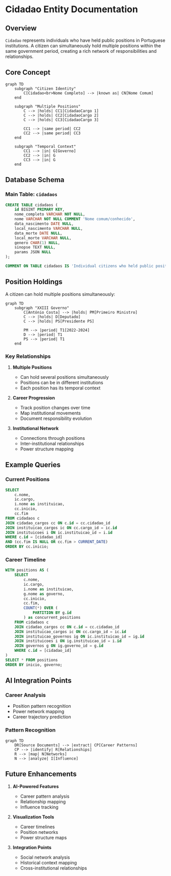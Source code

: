 # Cidadao Entity Documentation

## Overview

`Cidadao` represents individuals who have held public positions in Portuguese institutions. A citizen can simultaneously hold multiple positions within the same government period, creating a rich network of responsibilities and relationships.

## Core Concept

```mermaid
graph TD
    subgraph "Citizen Identity"
        C[Cidadao<br>Nome Completo] --> |known as| CN[Nome Comum]
    end
    
    subgraph "Multiple Positions"
        C --> |holds| CC1[CidadaoCargo 1]
        C --> |holds| CC2[CidadaoCargo 2]
        C --> |holds| CC3[CidadaoCargo 3]
        
        CC1 --> |same period| CC2
        CC2 --> |same period| CC3
    end
    
    subgraph "Temporal Context"
        CC1 --> |in| G[Governo]
        CC2 --> |in| G
        CC3 --> |in| G
    end
```

## Database Schema

### Main Table: `cidadaos`

```sql
CREATE TABLE cidadaos (
    id BIGINT PRIMARY KEY,
    nome_completo VARCHAR NOT NULL,
    nome VARCHAR NOT NULL COMMENT 'Nome comum/conhecido',
    data_nascimento DATE NULL,
    local_nascimento VARCHAR NULL,
    data_morte DATE NULL,
    local_morte VARCHAR NULL,
    genero CHAR(1) NULL,
    sinopse TEXT NULL,
    params JSON NULL
);

COMMENT ON TABLE cidadaos IS 'Individual citizens who held public positions';
```

## Position Holdings

A citizen can hold multiple positions simultaneously:

```mermaid
graph TD
    subgraph "XXIII Governo"
        C[António Costa] --> |holds| PM[Primeiro Ministro]
        C --> |holds| D[Deputado]
        C --> |holds| PS[Presidente PS]
        
        PM --> |period| T1[2022-2024]
        D --> |period| T1
        PS --> |period| T1
    end
```

### Key Relationships

1. **Multiple Positions**
   - Can hold several positions simultaneously
   - Positions can be in different institutions
   - Each position has its temporal context

2. **Career Progression**
   - Track position changes over time
   - Map institutional movements
   - Document responsibility evolution

3. **Institutional Network**
   - Connections through positions
   - Inter-institutional relationships
   - Power structure mapping

## Example Queries

### Current Positions
```sql
SELECT 
    c.nome,
    ic.cargo,
    i.nome as instituicao,
    cc.inicio,
    cc.fim
FROM cidadaos c
JOIN cidadao_cargos cc ON c.id = cc.cidadao_id
JOIN instituicao_cargos ic ON cc.cargo_id = ic.id
JOIN instituicoes i ON ic.instituicao_id = i.id
WHERE c.id = [cidadao_id]
AND (cc.fim IS NULL OR cc.fim > CURRENT_DATE)
ORDER BY cc.inicio;
```

### Career Timeline
```sql
WITH positions AS (
    SELECT 
        c.nome,
        ic.cargo,
        i.nome as instituicao,
        g.nome as governo,
        cc.inicio,
        cc.fim,
        COUNT(*) OVER (
            PARTITION BY g.id
        ) as concurrent_positions
    FROM cidadaos c
    JOIN cidadao_cargos cc ON c.id = cc.cidadao_id
    JOIN instituicao_cargos ic ON cc.cargo_id = ic.id
    JOIN instituicao_governos ig ON ic.instituicao_id = ig.id
    JOIN instituicoes i ON ig.instituicao_id = i.id
    JOIN governos g ON ig.governo_id = g.id
    WHERE c.id = [cidadao_id]
)
SELECT * FROM positions
ORDER BY inicio, governo;
```

## AI Integration Points

### Career Analysis
- Position pattern recognition
- Power network mapping
- Career trajectory prediction

### Pattern Recognition
```mermaid
graph TD
    DR[Source Documents] --> |extract| CP[Career Patterns]
    CP --> |identify| R[Relationships]
    R --> |map| N[Networks]
    N --> |analyze| I[Influence]
```

## Future Enhancements

1. **AI-Powered Features**
   - Career pattern analysis
   - Relationship mapping
   - Influence tracking

2. **Visualization Tools**
   - Career timelines
   - Position networks
   - Power structure maps

3. **Integration Points**
   - Social network analysis
   - Historical context mapping
   - Cross-institutional relationships